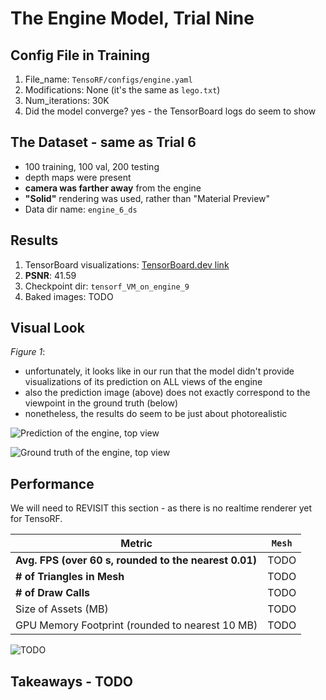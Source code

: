 # The Engine Model, Trial Nine

## Config File in Training
1. File_name: `TensoRF/configs/engine.yaml`
2. Modifications: None (it's the same as `lego.txt`)
3. Num_iterations: 30K
4. Did the model converge? yes - the TensorBoard logs do seem to show 

## The Dataset - same as Trial 6
- 100 training, 100 val, 200 testing
- depth maps were present 
- **camera was farther away** from the engine
- **"Solid"** rendering was used, rather than "Material Preview"
- Data dir name: `engine_6_ds`

## Results
1. TensorBoard visualizations: [TensorBoard.dev link](TODO)
2. **PSNR**: 41.59
3. Checkpoint dir: `tensorf_VM_on_engine_9`
4. Baked images: TODO

## Visual Look

*Figure 1*: 

- unfortunately, it looks like in our run that the model didn't provide visualizations of its prediction on ALL views of the engine
- also the prediction image (above) does not exactly correspond to the viewpoint in the ground truth (below)
- nonetheless, the results do seem to be just about photorealistic

![Prediction of the engine, top view](../../TensoRF/log/tensorf_VM_on_engine_9/imgs_vis/009999_003.png)

![Ground truth of the engine, top view](../../TensoRF/log/tensorf_VM_on_engine_9/imgs_test_all/010.png)

## Performance 
We will need to REVISIT this section - as there is no realtime renderer yet for TensoRF.

| Metric               |  `Mesh` |
|----------------------|--------|
| **Avg. FPS (over 60 s, rounded to the nearest 0.01)**| TODO  |
| **# of Triangles in Mesh** | TODO |
| **# of Draw Calls** | TODO |
| Size of Assets (MB)     | TODO   |
| GPU Memory Footprint (rounded to nearest 10 MB) |   TODO    |

![TODO](TODO.png)

## Takeaways - TODO